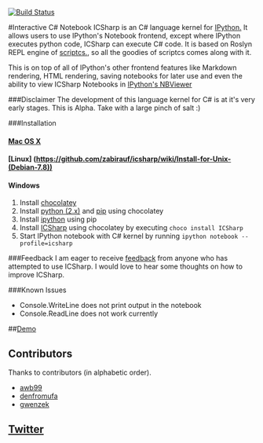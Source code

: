 [![Build Status](https://travis-ci.org/zabirauf/icsharp.svg)](https://travis-ci.org/zabirauf/icsharp)

#Interactive C# Notebook
ICSharp is an C# language kernel for [IPython.](http://ipython.org) It allows users
to use IPython's Notebook frontend, except where IPython executes python code, ICSharp
can execute C# code. It is based on Roslyn REPL engine of [scriptcs.](http://scriptcs.net/),
so all the goodies of scriptcs comes along with it.

This is on top of all of IPython's other frontend features like Markdown rendering,
HTML rendering, saving notebooks for later use and even the ability to view ICSharp
Notebooks in [IPython's NBViewer](http://nbviewer.ipython.org/)

###Disclaimer
The development of this language kernel for C# is at it's very early stages.
This is Alpha. Take with a large pinch of salt :)

###Installation

#### [Mac OS X](https://github.com/zabirauf/icsharp/wiki/Install-for-Mac-OS-X)

#### [Linux] (https://github.com/zabirauf/icsharp/wiki/Install-for-Unix-(Debian-7.8))

#### Windows

1. Install [chocolatey](https://chocolatey.org)
2. Install [python \(2.x\)](https://chocolatey.org/packages/python2) and [pip](https://chocolatey.org/packages/pip) using chocolatey
3. Install [ipython](http://ipython.org/install.html) using pip
4. Install [ICSharp](https://chocolatey.org/packages/ICSharp/0.1) using chocolatey by executing `choco install ICSharp`
5. Start IPython notebook with C# kernel by running `ipython notebook --profile=icsharp`

###Feedback
I am eager to receive [feedback](mailto:zabirauf@gmail.com) from anyone who has attempted to use ICSharp. I would love to hear
some thoughts on how to improve ICSharp.

###Known Issues
* Console.WriteLine does not print output in the notebook
* Console.ReadLine does not work currently

##[Demo](http://nbviewer.ipython.org/urls/gist.githubusercontent.com/zabirauf/a0d4aa22b383afaa1e23/raw/65e539dc98b2cf3e38cc26faf3575e50f4ac9108/iCSharp%20Sample.ipynb)

## Contributors
Thanks to contributors (in alphabetic order).
* [awb99](https://github.com/awb99)
* [denfromufa](https://github.com/denfromufa)
* [gwenzek](https://github.com/gwenzek)

## [Twitter](http://twitter.com/zabirauf)
